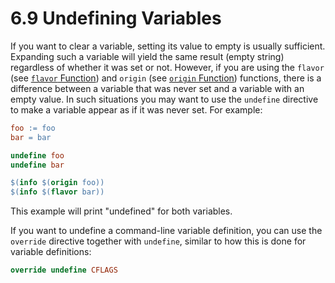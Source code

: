 # 6.9 Undefining Variables

If you want to clear a variable, setting its value to empty is usually sufficient.
Expanding such a variable will yield the same result (empty string) regardless of whether it was set or not.
However, if you are using the `flavor` (see [`flavor` Function](./flavor-function)) and `origin` (see [`origin` Function](./origin-function)) functions, there is a difference between a variable that was never set and a variable with an empty value.
In such situations you may want to use the `undefine` directive to make a variable appear as if it was never set. For example:

```makefile
foo := foo
bar = bar

undefine foo
undefine bar

$(info $(origin foo))
$(info $(flavor bar))
```

This example will print "undefined" for both variables.

If you want to undefine a command-line variable definition, you can use the `override` directive together with `undefine`, similar to how this is done for variable definitions:

```makefile
override undefine CFLAGS
```
